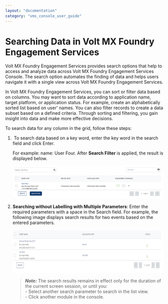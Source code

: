 ```yaml
---
layout: "documentation"
category: "vms_console_user_guide"
---
```

                            


Searching Data in Volt MX Foundry Engagement Services
====================================================

Volt MX  Foundry Engagement Services provides search options that help to access and analyze data across Volt MX Foundry Engagement Services Console. The search option automates the finding of data and helps users navigate it with a single view across Volt MX Foundry Engagement Services.

In Volt MX Foundry Engagement Services, you can sort or filter data based on columns. You may want to sort data according to application name, target platform, or application status. For example, create an alphabetically sorted list based on user' names. You can also filter records to create a data subset based on a defined criteria. Through sorting and filtering, you gain insight into data and make more effective decisions.

To search data for any column in the grid, follow these steps:

1.   To search data based on a key word, enter the key word in the search field and click Enter.
    
    For example: name: User Four. After **Search Filter** is applied, the result is displayed below.
    
    ![](../Resources/Images/Common_Images/introduction_demoappexamp_587x110.png)
    
2.  **Searching without Labelling with Multiple Parameters**: Enter the required parameters with a space in the Search field. For example, the following image displays search results for two events based on the entered parameters.
    
    ![](../Resources/Images/Common_Images/swlwmp_596x140.png)
    
    > **_Note:_** The search results remains in effect only for the duration of the current screen session, or until you:  
    \- Select another search parameter to search in the list view.  
    \- Click another module in the console.
